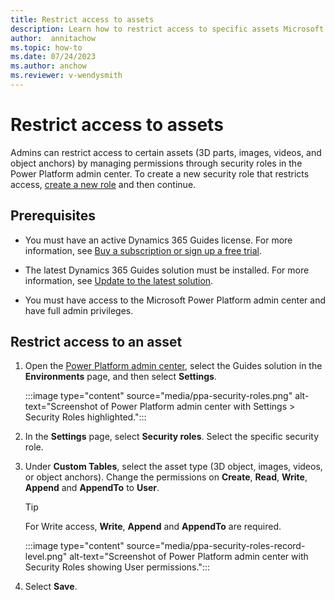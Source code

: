 ```yaml
---
title: Restrict access to assets
description: Learn how to restrict access to specific assets Microsoft Dynamics 365 Guides.
author:  annitachow
ms.topic: how-to
ms.date: 07/24/2023
ms.author: anchow
ms.reviewer: v-wendysmith
---
```


# Restrict access to assets

Admins can restrict access to certain assets (3D parts, images, videos, and object anchors) by managing permissions through security roles in the Power Platform admin center. To create a new security role that restricts access, [create a new role](/power-platform/admin/assign-security-roles) and then continue.

## Prerequisites

- You must have an active Dynamics 365 Guides license. For more information, see [Buy a subscription or sign up a free trial](setup-step-one.md).

- The latest Dynamics 365 Guides solution must be installed. For more information, see [Update to the latest solution](upgrade.md).

- You must have access to the Microsoft Power Platform admin center and have full admin privileges.

## Restrict access to an asset

1. Open the [Power Platform admin center](https://admin.powerplatform.microsoft.com/environments), select the Guides solution in the **Environments** page, and then select **Settings**.

   :::image type="content" source="media/ppa-security-roles.png" alt-text="Screenshot of Power Platform admin center with Settings > Security Roles  highlighted.":::

1. In the **Settings** page, select **Security roles**. Select the specific security role.

1. Under **Custom Tables**, select the asset type (3D object, images, videos, or object anchors). Change the permissions on **Create**, **Read**, **Write**, **Append** and **AppendTo** to **User**.  

   > [!TIP]
   > For Write access, **Write**, **Append** and **AppendTo** are required.

   :::image type="content" source="media/ppa-security-roles-record-level.png" alt-text="Screenshot of Power Platform admin center with Security Roles  showing User permissions.":::

1. Select **Save**.